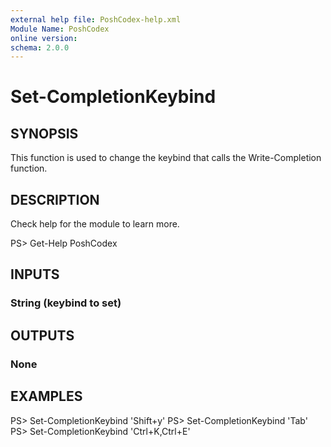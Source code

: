```yaml
---
external help file: PoshCodex-help.xml
Module Name: PoshCodex
online version:
schema: 2.0.0
---
```


# Set-CompletionKeybind

## SYNOPSIS

This function is used to change the keybind that calls the Write-Completion function.

## DESCRIPTION

Check help for the module to learn more.

PS> Get-Help PoshCodex

## INPUTS

### String (keybind to set)

## OUTPUTS

### None

## EXAMPLES

PS> Set-CompletionKeybind 'Shift+y'
PS> Set-CompletionKeybind 'Tab'
PS> Set-CompletionKeybind 'Ctrl+K,Ctrl+E'
